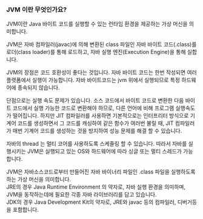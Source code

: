 ### JVM 이란 무엇인가요?

JVM이란 Java 바이트 코드를 실행할 수 있는 런타임 환경을 제공하는 가상 머신을 의미합니다.

JVM은 자바 컴파일러(javac)에 의해 변환된 class 파일인 자바 바이트 코드(.class)를 로더(class loader)를 통해 로드하고, 자바 실행 엔진(Execution Engine)을 통해 실합니다. 

JVM의 장점은 코드 호환성이 좋다는 것입니다. 자바 바이트 코드는 한번 작성되면 여러 플랫폼에서 실행이 가능합니다.
자바 바이트코드는 jvm 위에서 실행되므로 특정 하드웨어에 종속되지 않습니다.<br>

단점으로는 실행 속도 문제가 있습니다. 소스 코드에서 바이트 코드로 변환한 다음 바이트 코드에서 실행 가능한 코드로 변환해야 하므로, 다른 언어에 비해 프로그램 실행속도가 떨어집니다.
하지만 JIT 컴파일러를 사용하면 기본적으로는 인터프리터 방식으로 기계어 코드를 생성하면서 그 코드를 캐싱하여 같은 함수가 여러번 불릴 때, JIT 컴파일러가 매번 기계어 코드를 생성하는 것을 방지하여 성능 문제를 해결 할 수 있습니다.

자바의 thread 는 멀티 코어를 사용하도록 스케줄링 할 수 있습니다. 
따라서 자바를 실행시키는 JVM은 실행되고 있는 OS와 하드웨어에 따라 싱글 또는 멀티 스레드가 가능합니다.

JVM은 자바소스코드로부터 만들어진 자바 바이너리 파일인 .class 파일을 실행하도록 하는 가상 머신을 의미합니다.<br>
JRE의 경우 Java Runtime Environment 의 약자로, 자바 실행 환경을 의미하며, JVM을 동작하는데에 필요한 각종 자바 라이브러리를 담고 있습니다.<br>
JDK의 경우 Java Development Kit의 약자로, JRE와 javac 등의 컴파일러, 디버거등을 포함합니다.



 
